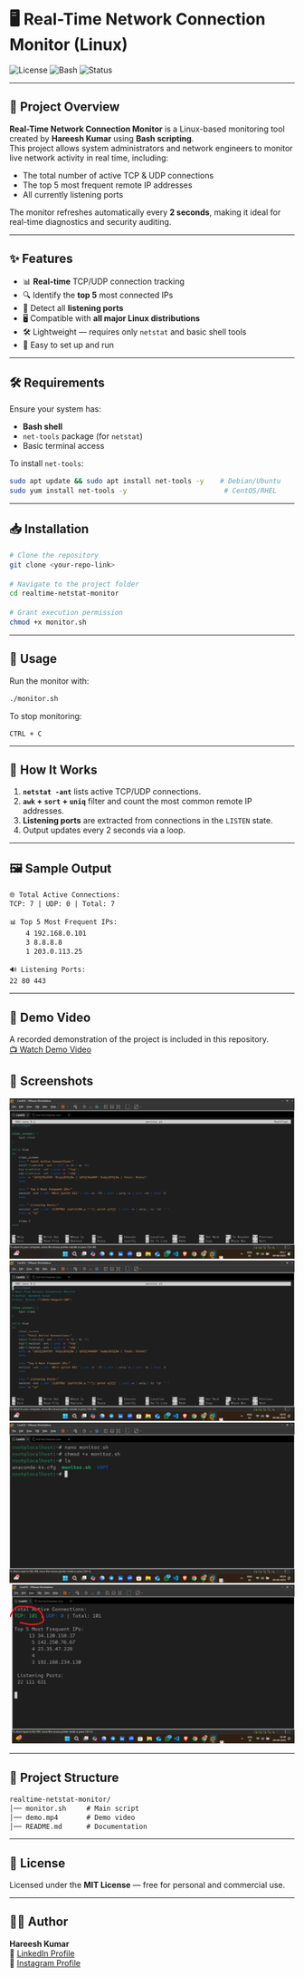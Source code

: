 # 🖥️ Real-Time Network Connection Monitor (Linux)

![License](https://img.shields.io/badge/license-MIT-green)
![Bash](https://img.shields.io/badge/script-Bash-blue)
![Status](https://img.shields.io/badge/status-Active-success)

---

## 📌 Project Overview
**Real-Time Network Connection Monitor** is a Linux-based monitoring tool created by **Hareesh Kumar** using **Bash scripting**.  
This project allows system administrators and network engineers to monitor live network activity in real time, including:
- The total number of active TCP & UDP connections
- The top 5 most frequent remote IP addresses
- All currently listening ports

The monitor refreshes automatically every **2 seconds**, making it ideal for real-time diagnostics and security auditing.

---

## ✨ Features
- 📊 **Real-time** TCP/UDP connection tracking
- 🔍 Identify the **top 5** most connected IPs
- 📡 Detect all **listening ports**
- 🖥 Compatible with **all major Linux distributions**
- 🛠 Lightweight — requires only `netstat` and basic shell tools
- 🎯 Easy to set up and run

---

## 🛠 Requirements
Ensure your system has:
- **Bash shell**
- `net-tools` package (for `netstat`)
- Basic terminal access

To install `net-tools`:
```bash
sudo apt update && sudo apt install net-tools -y    # Debian/Ubuntu
sudo yum install net-tools -y                        # CentOS/RHEL
```

---

## 📥 Installation
```bash
# Clone the repository
git clone <your-repo-link>

# Navigate to the project folder
cd realtime-netstat-monitor

# Grant execution permission
chmod +x monitor.sh
```

---

## 🚀 Usage
Run the monitor with:
```bash
./monitor.sh
```
To stop monitoring:
```
CTRL + C
```

---

## 📖 How It Works
1. **`netstat -ant`** lists active TCP/UDP connections.
2. **`awk` + `sort` + `uniq`** filter and count the most common remote IP addresses.
3. **Listening ports** are extracted from connections in the `LISTEN` state.
4. Output updates every 2 seconds via a loop.

---

## 🖼 Sample Output
```
🌐 Total Active Connections:
TCP: 7 | UDP: 0 | Total: 7

📊 Top 5 Most Frequent IPs:
    4 192.168.0.101
    3 8.8.8.8
    1 203.0.113.25

🔊 Listening Ports:
22 80 443
```

---

## 🎥 Demo Video
A recorded demonstration of the project is included in this repository.  
[📺 Watch Demo Video](https://www.linkedin.com/posts/hareesh-kumar-02045a339_linux-bash-networking-activity-7360228020789428224-pL4D?utm_source=social_share_send&utm_medium=member_desktop_web&rcm=ACoAAFT2WJgB0rvVQURSHMziJDyJJqcaIPZiZoQ)

## 📸 Screenshots
![Screenshot 1](1.png)
![Screenshot 2](2.png)
![Screenshot 3](3.png)
![Screenshot 4](4.png)

---

## 📂 Project Structure
```
realtime-netstat-monitor/
│── monitor.sh     # Main script
│── demo.mp4       # Demo video
│── README.md      # Documentation
```

---

## 📜 License
Licensed under the **MIT License** — free for personal and commercial use.

---

## 🧑‍💻 Author
**Hareesh Kumar**  
🔗 [LinkedIn Profile](https://www.linkedin.com/in/hareesh-kumar-02045a339/)  
🔗 [Instagram Profile](https://www.instagram.com/secuhari?igsh=MW5nMGk4Nm8wZ3Q5dA==)  

